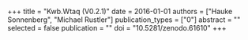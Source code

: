 +++
title = "Kwb.Wtaq (V0.2.1)"
date = 2016-01-01
authors = ["Hauke Sonnenberg", "Michael Rustler"]
publication_types = ["0"]
abstract = ""
selected = false
publication = ""
doi = "10.5281/zenodo.61610"
+++

